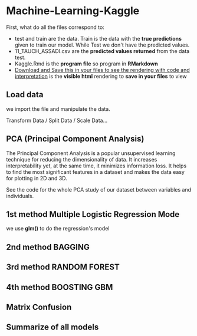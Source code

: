 # Machine-Learning-Kaggle

First, what do all the files correspond to:
- test and train are the data. Train is the data with the __true predictions__ given to train our model. While Test we don't have the predicted values.
- 11_TAUCH_ASSADI.csv are the __predicted values returned__ from the data test.
- Kaggle.Rmd is the __program file__ so program in __RMarkdown__
- [Download and Save this in your files to see the rendering with code and interpretation](kaggle.html) is the __visible html__ rendering to __save in your files__ to view

## Load data 

we import the file and manipulate the data.

Transform Data / Split Data / Scale Data...

## PCA (Principal Component Analysis)

The Principal Component Analysis is a popular unsupervised learning technique for reducing the dimensionality of data. It increases interpretability yet, at the same time, it minimizes information loss. It helps to find the most significant features in a dataset and makes the data easy for plotting in 2D and 3D.

See the code for the whole PCA study of our dataset between variables and individuals.

## 1st method Multiple Logistic Regression Mode

we use __glm()__ to do the regression's model 

## 2nd method BAGGING

## 3rd method RANDOM FOREST

## 4th method BOOSTING GBM

## Matrix Confusion 

## Summarize of all models
